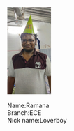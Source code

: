 <html>
  <head>
    <title><b>Rockstars</b></title>
     <link rel="stylesheet" type="text/css" href="vam.css">
    </head>
  <body>
      <img class src="IMG-20200109-WA0023.jpg"width="100px" height="200px">
      <p>Name:Ramana<br>Branch:ECE<br>Nick name:Loverboy</p>
    </body>
  </html>
